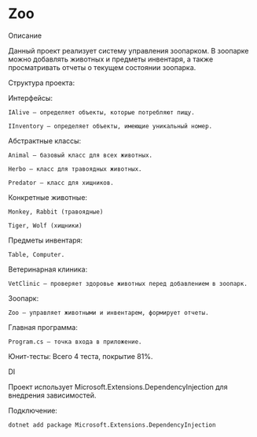 # Zoo
Описание

Данный проект реализует систему управления зоопарком. В зоопарке можно добавлять животных и предметы инвентаря, а также просматривать отчеты о текущем состоянии зоопарка.

Структура проекта:

Интерфейсы:

    IAlive — определяет объекты, которые потребляют пищу.

    IInventory — определяет объекты, имеющие уникальный номер.

Абстрактные классы:

    Animal — базовый класс для всех животных.

    Herbo — класс для травоядных животных.

    Predator — класс для хищников.

Конкретные животные:

    Monkey, Rabbit (травоядные)

    Tiger, Wolf (хищники)

Предметы инвентаря:

    Table, Computer.

Ветеринарная клиника:

    VetClinic — проверяет здоровье животных перед добавлением в зоопарк.

Зоопарк:

    Zoo — управляет животными и инвентарем, формирует отчеты.

Главная программа:

    Program.cs — точка входа в приложение.

Юнит-тесты:
Всего 4 теста, покрытие 81%.

DI

Проект использует Microsoft.Extensions.DependencyInjection для внедрения зависимостей.

Подключение:

    dotnet add package Microsoft.Extensions.DependencyInjection
